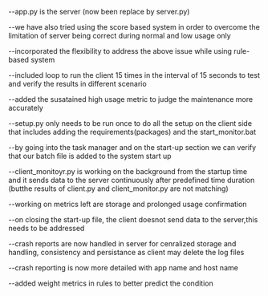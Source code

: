 --app.py is the server (now been replace by server.py)

--we have also tried using the score based system in order to overcome the limitation of server being correct during normal and low usage only

--incorporated the flexibility to address the above issue while using rule-based system

--included loop to run the client 15 times in the interval of 15 seconds to test and verify the results in different scenario

--added the susatained high usage metric to judge the maintenance more accurately

--setup.py only needs to be run once to do all the setup on the client side that includes adding the requirements(packages) and the start_monitor.bat

--by going into the task manager and on the start-up section we can verify that our batch file is added to the system start up

--client_monitoyr.py is working on the background from the startup time and it sends data to the server continuously after predefined time duration (butthe results of client.py and client_monitor.py are not matching)

--working on metrics left are storage and prolonged usage confirmation

--on closing the start-up file, the client doesnot send data to the server,this needs to be addressed

--crash reports are now handled in server for cenralized storage and handling, consistency and persistance as client may delete the log files

--crash reporting is now more detailed with app name and host name

--added weight metrics in rules to better predict the condition
